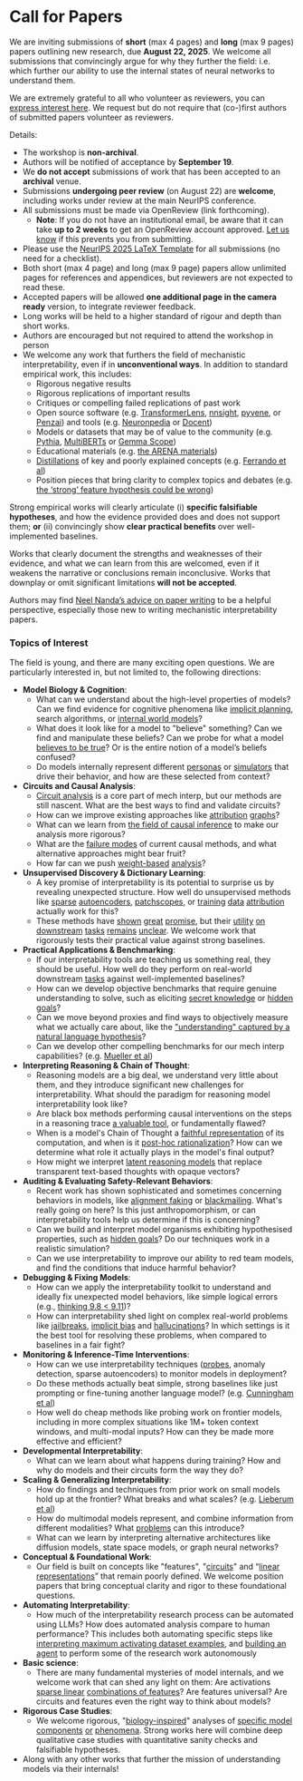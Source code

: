 # Call for Papers
We are inviting submissions of **short** (max 4 pages) and **long** (max 9 pages) papers outlining new research, due **August 22, 2025**. We welcome all submissions that convincingly argue for why they further the field: i.e. which further our ability to use the internal states of neural networks to understand them. 

We are extremely grateful to all who volunteer as reviewers, you can [express interest here](https://www.google.com/url?q=https://docs.google.com/forms/d/e/1FAIpQLSdiw1SJllzoTz_nqzDTzTOGb9DV3W_truQyh-WvYj_QGIi7Mg/viewform?usp%3Ddialog&sa=D&source=editors&ust=1753207728083876&usg=AOvVaw2_hKb7ZQYsCa2y9gPVdA8p). We request but do not require that (co-)first authors of submitted papers volunteer as reviewers. 

Details: 
* The workshop is **non-archival**.
* Authors will be notified of acceptance by **September 19**.
* We **do not accept** submissions of work that has been accepted to an **archival** venue.
* Submissions **undergoing peer review** (on August 22) are **welcome**, including works under review at the main NeurIPS conference.
* All submissions must be made via OpenReview (link forthcoming).
  * **Note**: If you do not have an institutional email, be aware that it can take **up to 2 weeks** to get an OpenReview account approved. [Let us know](mailto:neurips2025@mechinterpworkshop.com) if this prevents you from submitting.
* Please use the [NeurIPS 2025 LaTeX Template](https://www.google.com/url?q=https://media.neurips.cc/Conferences/NeurIPS2025/Styles.zip&sa=D&source=editors&ust=1753207728086073&usg=AOvVaw2UTwuxJd5DM7ZIPxvnFfc7) for all submissions (no need for a checklist).
* Both short (max 4 page) and long (max 9 page) papers allow unlimited pages for references and appendices, but reviewers are not expected to read these.
* Accepted papers will be allowed **one additional page in the camera ready** version, to integrate reviewer feedback.
* Long works will be held to a higher standard of rigour and depth than short works.
* Authors are encouraged but not required to attend the workshop in person
* We welcome any work that furthers the field of mechanistic interpretability, even if in **unconventional ways**. In addition to standard empirical work, this includes:
  * Rigorous negative results
  * Rigorous replications of important results
  * Critiques or compelling failed replications of past work
  * Open source software (e.g. [TransformerLens](https://www.google.com/url?q=https://github.com/neelnanda-io/TransformerLens&sa=D&source=editors&ust=1753207728088116&usg=AOvVaw1QNQO_oc3JeA0Zl88zMDQJ), [nnsight](https://www.google.com/url?q=https://github.com/ndif-team/nnsight&sa=D&source=editors&ust=1753207728088250&usg=AOvVaw04p5t7HogJHf9J9M7spPX4), [pyvene](https://www.google.com/url?q=https://github.com/stanfordnlp/pyvene/tree/main/pyvene/models/mlp&sa=D&source=editors&ust=1753207728088376&usg=AOvVaw1hh--LllIx3A1QMavnSdbn), or [Penzai](https://www.google.com/url?q=https://github.com/google-deepmind/penzai&sa=D&source=editors&ust=1753207728088502&usg=AOvVaw000DUnwe3dANNO1AvBi4_L)) and tools (e.g. [Neuronpedia](https://www.google.com/url?q=http://neuronpedia.org&sa=D&source=editors&ust=1753207728088638&usg=AOvVaw0PTv5pnU6UQAIiZ1UReRkm) or [Docent](https://www.google.com/url?q=https://transluce.org/introducing-docent&sa=D&source=editors&ust=1753207728088766&usg=AOvVaw2ZUcR1-pdRpRwVdvObciIF))
  * Models or datasets that may be of value to the community (e.g. [Pythia](https://www.google.com/url?q=https://arxiv.org/abs/2304.01373&sa=D&source=editors&ust=1753207728089018&usg=AOvVaw3jk_d5jP8p95LqL7eVN6XV), [MultiBERTs](https://www.google.com/url?q=https://arxiv.org/abs/2106.16163&sa=D&source=editors&ust=1753207728089124&usg=AOvVaw29MHkYhp_W7_RIJVVWJ_ph) or [Gemma Scope](https://www.google.com/url?q=https://arxiv.org/abs/2408.05147&sa=D&source=editors&ust=1753207728089231&usg=AOvVaw3QggqGtnkSnapgIIpUnbqj))
  * Educational materials (e.g. [the ARENA materials](https://www.google.com/url?q=https://arena3-chapter1-transformer-interp.streamlit.app/&sa=D&source=editors&ust=1753207728089475&usg=AOvVaw2nocbgHHemnZr7QJC8WAyS))
  * [Distillations](https://www.google.com/url?q=https://distill.pub/2017/research-debt/&sa=D&source=editors&ust=1753207728089635&usg=AOvVaw28YobiM7YfyKOCIBnXnkaK) of key and poorly explained concepts (e.g. [Ferrando et al](https://www.google.com/url?q=https://arxiv.org/abs/2405.00208&sa=D&source=editors&ust=1753207728089827&usg=AOvVaw3gdArUXXEkRcfPqdPV93Em))
  * Position pieces that bring clarity to complex topics and debates (e.g. [the ‘strong’ feature hypothesis could be wrong](https://www.google.com/url?q=https://www.alignmentforum.org/posts/tojtPCCRpKLSHBdpn/the-strong-feature-hypothesis-could-be-wrong&sa=D&source=editors&ust=1753207728090194&usg=AOvVaw3SCMlJiFSIoOo4auN-ZJBT))

Strong empirical works will clearly articulate (i) **specific falsifiable hypotheses**, and how the evidence provided does and does not support them; **or** (ii) convincingly show **clear practical benefits** over well-implemented baselines. 

Works that clearly document the strengths and weaknesses of their evidence, and what we can learn from this are welcomed, even if it weakens the narrative or conclusions remain inconclusive. Works that downplay or omit significant limitations **will not be accepted**. 

Authors may find [Neel Nanda’s advice on paper writing](https://www.google.com/url?q=https://www.alignmentforum.org/posts/eJGptPbbFPZGLpjsp/highly-opinionated-advice-on-how-to-write-ml-papers&sa=D&source=editors&ust=1753207728091658&usg=AOvVaw3J887uXcs0np1raI2imZGJ) to be a helpful perspective, especially those new to writing mechanistic interpretability papers. 
### Topics of Interest
The field is young, and there are many exciting open questions. We are particularly interested in, but not limited to, the following directions: 
* **Model Biology & Cognition**:
  * What can we understand about the high-level properties of models? Can we find evidence for cognitive phenomena like [implicit planning](https://www.google.com/url?q=https://transformer-circuits.pub/2025/attribution-graphs/biology.html%23dives-poems&sa=D&source=editors&ust=1753207728092673&usg=AOvVaw19H7qx9tWm-f1q-siiiMMB), search algorithms, or [internal world models](https://www.google.com/url?q=https://arxiv.org/abs/2210.13382&sa=D&source=editors&ust=1753207728092840&usg=AOvVaw1KYURsPj9t8d8rjHia-Z8Z)?
  * What does it look like for a model to "believe" something? Can we find and manipulate these beliefs? Can we probe for what a model [believes to be true](https://www.google.com/url?q=https://arxiv.org/abs/2310.06824&sa=D&source=editors&ust=1753207728093224&usg=AOvVaw1sgi-NZoXJKe9K_hxcxW60)? Or is the entire notion of a model’s beliefs confused?
  * Do models internally represent different [personas](https://www.google.com/url?q=https://arxiv.org/abs/2406.12094&sa=D&source=editors&ust=1753207728093531&usg=AOvVaw0znrntvFdElSz3vhSzDS0O) or [simulators](https://www.google.com/url?q=https://www.nature.com/articles/s41586-023-06647-8&sa=D&source=editors&ust=1753207728093654&usg=AOvVaw3yypf2FGvkEJ8ZsDgTXDuY) that drive their behavior, and how are these selected from context?
* **Circuits and Causal Analysis**:
  * [Circuit analysis](https://www.google.com/url?q=https://distill.pub/2020/circuits/zoom-in/&sa=D&source=editors&ust=1753207728094030&usg=AOvVaw239UndYxqqz23Mhor9TnIX) is a core part of mech interp, but our methods are still nascent. What are the best ways to find and validate circuits?
  * How can we improve existing approaches like [attribution](https://www.google.com/url?q=https://arxiv.org/abs/2406.11944&sa=D&source=editors&ust=1753207728094472&usg=AOvVaw0fOStNG0ZOoo96pl23VCnE) [graphs](https://www.google.com/url?q=https://transformer-circuits.pub/2025/attribution-graphs/methods.html&sa=D&source=editors&ust=1753207728094600&usg=AOvVaw1L54yyB-beEwzqriDcKn5L)?
  * What can we learn from [the field of causal inference](https://www.google.com/url?q=https://arxiv.org/abs/2407.04690&sa=D&source=editors&ust=1753207728094816&usg=AOvVaw1qFYmtaBflShBglGDSMTfQ) to make our analysis more rigorous?
  * What are the [failure modes](https://www.google.com/url?q=https://arxiv.org/abs/2307.15771&sa=D&source=editors&ust=1753207728095048&usg=AOvVaw3mfs7WPE6344pf9e1e8y9z) of current causal methods, and what alternative approaches might bear fruit?
  * How far can we push [weight-based](https://www.google.com/url?q=https://arxiv.org/abs/2301.05217&sa=D&source=editors&ust=1753207728095346&usg=AOvVaw0X5esdTD0_iYyWIDCIhu6l) [analysis](https://www.google.com/url?q=https://arxiv.org/abs/2410.08417&sa=D&source=editors&ust=1753207728095446&usg=AOvVaw1ogESRHBGbTS5RQrFQj4tq)?
* **Unsupervised Discovery & Dictionary Learning**:
  * A key promise of interpretability is its potential to surprise us by revealing unexpected structure. How well do unsupervised methods like [sparse](https://www.google.com/url?q=https://arxiv.org/abs/2103.15949&sa=D&source=editors&ust=1753207728095974&usg=AOvVaw2D5nuGefoK9zft_niCa7Su) [autoencoders](https://www.google.com/url?q=https://transformer-circuits.pub/2023/monosemantic-features&sa=D&source=editors&ust=1753207728096169&usg=AOvVaw1_2SJySPe2PRTx5tMkVw1h), [patch](https://www.google.com/url?q=https://arxiv.org/abs/2401.06102&sa=D&source=editors&ust=1753207728096304&usg=AOvVaw0RuXAK9FvPA1s_CxYPi5pb)[scopes](https://www.google.com/url?q=https://arxiv.org/abs/2403.10949v2&sa=D&source=editors&ust=1753207728096402&usg=AOvVaw145Dzngib4NDWjd8VgG5nz), or [training](https://www.google.com/url?q=https://proceedings.mlr.press/v70/koh17a?ref%3Dhttps://githubhelp.com&sa=D&source=editors&ust=1753207728096548&usg=AOvVaw3qNeJRElGGlAc7AYM73aWH) [data](https://www.google.com/url?q=https://arxiv.org/abs/2308.03296&sa=D&source=editors&ust=1753207728096647&usg=AOvVaw0OgeqLVlh_o8W6gjYiygdx) [attribution](https://www.google.com/url?q=https://arxiv.org/abs/2205.11482&sa=D&source=editors&ust=1753207728096753&usg=AOvVaw20zQLGDR4pRPr7INn4beFY) actually work for this?
  * These methods have [shown](https://www.google.com/url?q=https://transformer-circuits.pub/2024/scaling-monosemanticity/index.html&sa=D&source=editors&ust=1753207728097041&usg=AOvVaw2MmFI8voOg79qlGgLrPal5) [great](https://www.google.com/url?q=https://transformer-circuits.pub/2025/attribution-graphs/biology.html&sa=D&source=editors&ust=1753207728097169&usg=AOvVaw1X-e_AhfoHQuciYFnS5Bzl) [promise](https://www.google.com/url?q=https://arxiv.org/abs/2503.10965&sa=D&source=editors&ust=1753207728097265&usg=AOvVaw03Q-tkskX_roYCrOlvv1DK), but their [utility](https://www.google.com/url?q=https://arxiv.org/abs/2502.16681&sa=D&source=editors&ust=1753207728097371&usg=AOvVaw0j2eohuiqf_alfNTbbsTFv) [on](https://www.google.com/url?q=https://www.tilderesearch.com/blog/sieve&sa=D&source=editors&ust=1753207728097466&usg=AOvVaw0KizLvWGU8Gw0S-CO0yjQy) [downstream](https://www.google.com/url?q=https://arxiv.org/abs/2501.17148&sa=D&source=editors&ust=1753207728097565&usg=AOvVaw1j0lQy1XWaLIMxajs1HzPO) [tasks](https://www.google.com/url?q=https://transformer-circuits.pub/2024/features-as-classifiers/index.html&sa=D&source=editors&ust=1753207728097685&usg=AOvVaw2_BtKHaAOx_rcVY02PIvZz) [remains](https://www.google.com/url?q=https://arxiv.org/abs/2502.04382&sa=D&source=editors&ust=1753207728097784&usg=AOvVaw1QQeAMs2t4qvVKRAtpbpya) [unclear](https://www.google.com/url?q=https://www.alignmentforum.org/posts/4uXCAJNuPKtKBsi28/negative-results-for-saes-on-downstream-tasks&sa=D&source=editors&ust=1753207728097946&usg=AOvVaw1o1yATqzLjvQ_innDYuVA9). We welcome work that rigorously tests their practical value against strong baselines.
* **Practical Applications & Benchmarking**:
  * If our interpretability tools are teaching us something real, they should be useful. How well do they perform on real-world downstream [tasks](https://www.google.com/url?q=https://www.lesswrong.com/posts/wGRnzCFcowRCrpX4Y/downstream-applications-as-validation-of-interpretability&sa=D&source=editors&ust=1753207728098735&usg=AOvVaw3kBJ9Makqps0KVkf5fWkrF) against well-implemented baselines?
  * How can we develop objective benchmarks that require genuine understanding to solve, such as eliciting [secret knowledge](https://www.google.com/url?q=https://arxiv.org/abs/2505.14352&sa=D&source=editors&ust=1753207728099106&usg=AOvVaw3h8hKBJSes05MgX7V8VdhU) or [hidden goals](https://www.google.com/url?q=https://arxiv.org/abs/2503.10965&sa=D&source=editors&ust=1753207728099234&usg=AOvVaw2JIrl8VoeAraCH4SO17M0D)?
  * Can we move beyond proxies and find ways to objectively measure what we actually care about, like the ["understanding" captured by a natural language hypothesis](https://www.google.com/url?q=https://arxiv.org/abs/2502.04382&sa=D&source=editors&ust=1753207728099619&usg=AOvVaw1BdfG0_Wj0Ie-e0msMBLVt)?
  * Can we develop other compelling benchmarks for our mech interp capabilities? (e.g. [Mueller et al](https://www.google.com/url?q=https://arxiv.org/abs/2504.13151&sa=D&source=editors&ust=1753207728099919&usg=AOvVaw0kUeMpBf5voYuPnxl9J0b9))
* **Interpreting Reasoning & Chain of Thought**:
  * Reasoning models are a big deal, we understand very little about them, and they introduce significant new challenges for interpretability. What should the paradigm for reasoning model interpretability look like?
  * Are black box methods performing causal interventions on the steps in a reasoning trace [a valuable tool](https://www.google.com/url?q=https://arxiv.org/abs/2506.19143&sa=D&source=editors&ust=1753207728100865&usg=AOvVaw0Ti8DLViAzuv5wEvBjt0OJ), or fundamentally flawed?
  * When is a model's Chain of Thought a [faithful representation](https://www.google.com/url?q=https://arxiv.org/abs/2305.04388&sa=D&source=editors&ust=1753207728101150&usg=AOvVaw3JVOBy6XelvQJ-iRqnV6xM) of its computation, and when is it [post-hoc rationalization](https://www.google.com/url?q=https://arxiv.org/abs/2503.08679&sa=D&source=editors&ust=1753207728101342&usg=AOvVaw0zBZGCy69iXmdtgwHe0dgW)? How can we determine what role it actually plays in the model's final output?
  * How might we interpret [latent reasoning models](https://www.google.com/url?q=https://arxiv.org/abs/2412.06769&sa=D&source=editors&ust=1753207728101735&usg=AOvVaw2HHxNth5pj42NF5StiarqC) that replace transparent text-based thoughts with opaque vectors?
* **Auditing & Evaluating Safety-Relevant Behaviors**:
  * Recent work has shown sophisticated and sometimes concerning behaviors in models, like [alignment faking](https://www.google.com/url?q=https://arxiv.org/abs/2412.14093&sa=D&source=editors&ust=1753207728102348&usg=AOvVaw0eMWNh-LeY-A2OqRyKz_HQ) or [blackmailing](https://www.google.com/url?q=https://www.anthropic.com/research/agentic-misalignment&sa=D&source=editors&ust=1753207728102497&usg=AOvVaw3gvLoUSvJWu5p_O4suKZD-). What's really going on here? Is this just anthropomorphism, or can interpretability tools help us determine if this is concerning?
  * Can we build and interpret model organisms exhibiting hypothesised properties, such as [hidden goals](https://www.google.com/url?q=https://arxiv.org/abs/2503.10965&sa=D&source=editors&ust=1753207728103016&usg=AOvVaw1_lt8JvBpRzWTIzuAHwm_S)? Do our techniques work in a realistic simulation?
  * Can we use interpretability to improve our ability to red team models, and find the conditions that induce harmful behavior?
* **Debugging & Fixing Models**:
  * How can we apply the interpretability toolkit to understand and ideally fix unexpected model behaviors, like simple logical errors (e.g., [thinking 9.8 < 9.11](https://www.google.com/url?q=https://transluce.org/observability-interface&sa=D&source=editors&ust=1753207728103888&usg=AOvVaw2ZlMX5UJpAn0QM6Cn94s-C))?
  * How can interpretability shed light on complex real-world problems like [jailbreaks](https://www.google.com/url?q=https://transformer-circuits.pub/2025/attribution-graphs/biology.html%23dives-jailbreak&sa=D&source=editors&ust=1753207728104268&usg=AOvVaw2gitp1sjmN3k1iH7VBiHxm), [implicit bias](https://www.google.com/url?q=https://arxiv.org/abs/2506.10922&sa=D&source=editors&ust=1753207728104435&usg=AOvVaw2I2L-lu9rbjgow0A7n_UAo) and [hallucinations](https://www.google.com/url?q=https://arxiv.org/abs/2411.14257&sa=D&source=editors&ust=1753207728104600&usg=AOvVaw0DApv4f55srFH-Ucf6luoI)? In which settings is it the best tool for resolving these problems, when compared to baselines in a fair fight?
* **Monitoring & Inference-Time Interventions**:
  * How can we use interpretability techniques ([probes](https://www.google.com/url?q=https://arxiv.org/abs/2102.12452&sa=D&source=editors&ust=1753207728105426&usg=AOvVaw1UCnulIjLykEblejjCWrVE), anomaly detection, sparse autoencoders) to monitor models in deployment?
  * Do these methods actually beat simple, strong baselines like just prompting or fine-tuning another language model? (e.g. [Cunningham et al](https://www.google.com/url?q=https://alignment.anthropic.com/2025/cheap-monitors/&sa=D&source=editors&ust=1753207728106142&usg=AOvVaw0JJbHxvq2zdHoTMIHk5Nia))
  * How well do cheap methods like probing work on frontier models, including in more complex situations like 1M+ token context windows, and multi-modal inputs? How can they be made more effective and efficient?
* **Developmental Interpretability**:
  * What can we learn about what happens during training? How and why do models and their circuits form the way they do?
* **Scaling & Generalizing Interpretability**:
  * How do findings and techniques from prior work on small models hold up at the frontier? What breaks and what scales? (e.g. [Lieberum et al](https://www.google.com/url?q=https://arxiv.org/abs/2307.09458&sa=D&source=editors&ust=1753207728108060&usg=AOvVaw30kUOS4F7VVyeV-FXQZdUW))
  * How do multimodal models represent, and combine information from different modalities? What [problems](https://www.google.com/url?q=https://openreview.net/pdf?id%3DVUhRdZp8ke&sa=D&source=editors&ust=1753207728108523&usg=AOvVaw0o6EVo5f2wtZWoMk5OBv5o) can this introduce?
  * What can we learn by interpreting alternative architectures like diffusion models, state space models, or graph neural networks?
* **Conceptual & Foundational Work**:
  * Our field is built on concepts like "features", "[circuits](https://www.google.com/url?q=https://distill.pub/2020/circuits/zoom-in/&sa=D&source=editors&ust=1753207728109487&usg=AOvVaw3Xqht6h7t3Iujc8E5WdZeA)" and “[linear representations](https://www.google.com/url?q=https://transformer-circuits.pub/2024/july-update/index.html%23linear-representations&sa=D&source=editors&ust=1753207728109736&usg=AOvVaw2GMCZidIQzmU1Clb8Gv9Im)” that remain poorly defined. We welcome position papers that bring conceptual clarity and rigor to these foundational questions.
* **Automating Interpretability**:
  * How much of the interpretability research process can be automated using LLMs? How does automated analysis compare to human performance? This includes both automating specific steps like [interpreting maximum activating dataset examples](https://www.google.com/url?q=https://openaipublic.blob.core.windows.net/neuron-explainer/paper/index.html&sa=D&source=editors&ust=1753207728111064&usg=AOvVaw12gf4IGSxdC9FxKaC0QAG8), and [building an agent](https://www.google.com/url?q=https://arxiv.org/abs/2404.14394&sa=D&source=editors&ust=1753207728111248&usg=AOvVaw3OOEKgIFDQ2o_5yf0PfT0K) to perform some of the research work autonomously
* **Basic science**:
  * There are many fundamental mysteries of model internals, and we welcome work that can shed any light on them: Are activations [sparse linear](https://www.google.com/url?q=https://arxiv.org/abs/1601.03764&sa=D&source=editors&ust=1753207728112126&usg=AOvVaw2fqm4-yi3b-ZPWxH4i9GBH) [combinations of features](https://www.google.com/url?q=https://transformer-circuits.pub/2022/toy_model/index.html&sa=D&source=editors&ust=1753207728112346&usg=AOvVaw1QFpekd1RFEnR05BpXXfhd)? Are features universal? Are circuits and features even the right way to think about models?
* **Rigorous Case Studies**:
  * We welcome rigorous, "[biology-inspired](https://www.google.com/url?q=https://distill.pub/2020/circuits/curve-circuits/&sa=D&source=editors&ust=1753207728113124&usg=AOvVaw0qPMP2JgStWTGysrTpR_fz)" analyses of [specific model](https://www.google.com/url?q=https://arxiv.org/abs/2310.04625&sa=D&source=editors&ust=1753207728113313&usg=AOvVaw1Lwjj-cdqL2iL2-uehBGYB) [components](https://www.google.com/url?q=https://transformer-circuits.pub/2024/scaling-monosemanticity/index.html&sa=D&source=editors&ust=1753207728113509&usg=AOvVaw00_eVc35ua12wQDrEcBKAe) [or](https://www.google.com/url?q=https://arxiv.org/abs/2305.01610&sa=D&source=editors&ust=1753207728113637&usg=AOvVaw1NTfW9R--MzcxjjUi6KUdg) [phenomena](https://www.google.com/url?q=https://arxiv.org/abs/2306.09346&sa=D&source=editors&ust=1753207728113784&usg=AOvVaw1kfjaWJKmeruVpkvs3YFWQ). Strong works here will combine deep qualitative case studies with quantitative sanity checks and falsifiable hypotheses.
* Along with any other works that further the mission of understanding models via their internals!
